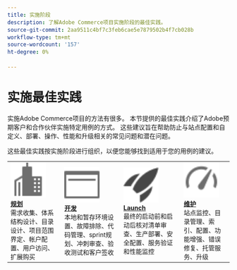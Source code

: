 ```yaml
---
title: 实施阶段
description: 了解Adobe Commerce项目实施阶段的最佳实践。
source-git-commit: 2aa9511c4bf7c3feb6cae5e7879502b4f7cb028b
workflow-type: tm+mt
source-wordcount: '157'
ht-degree: 0%

---
```



# 实施最佳实践

实施Adobe Commerce项目的方法有很多。 本节提供的最佳实践介绍了Adobe预期客户和合作伙伴实施特定用例的方式。 这些建议旨在帮助防止与站点配置和自定义、部署、操作、性能和升级相关的常见问题和潜在问题。

这些最佳实践按实施阶段进行组织，以便您能够找到适用于您的用例的建议。

<table style="table-layout:fixed">
<tr>
  <td>
    <a href="planning/overview.md">
    <img alt="规划" src="../../assets/icons/enterprise.svg" width="80" height="80"/>
    </a>
    <div>
    <a href="planning/overview.md"><strong>规划</strong></a>
    </div>
    需求收集、体系结构设计、目录设计、项目范围界定、帐户配置、用户访问、扩展购买
    <br>
  </td>
  <td>
    <a href="development/overview.md">
      <img alt="开发" src="../../assets/icons/page-rule.svg" width="80" height="80">
    </a>
    <div>
    <a href="development/overview.md"><strong>开发</strong></a>
    </div>
    本地和暂存环境设置、故障排除、代码管理、sprint规划、冲刺审查、验收测试和客户签收
    <br>
  </td>
  <td>
    <a href="launch/overview.md">
      <img alt="Launch" src="../../assets/icons/launch.svg" width="80" height="80">
    </a>
    <div>
    <a href="launch/overview.md"><strong>Launch</strong></a>
    </div>
    最终的启动前和启动后核对清单审查、生产部署、安全配置、服务验证和性能监控  
    <br>
  </td>
  <td>
    <a href="maintenance/overview.md">
      <img alt="维护" src="../../assets/icons/gauge.svg" width="80" height="80">
    </a>
    <div>
    <a href="maintenance/overview.md"><strong>维护</strong></a>
    </div>
    站点监控、目录管理、索引、配置、功能增强、错误修复、托管服务、升级   
    <br>
  </td>
</tr>
</table>
